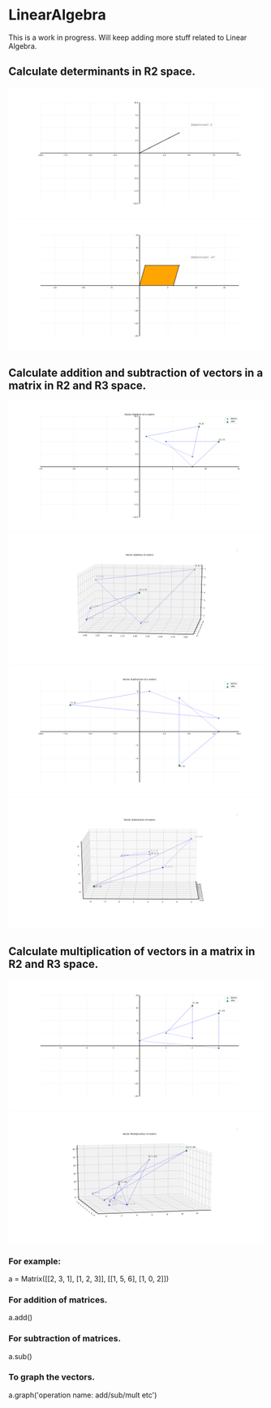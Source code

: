 # LinearAlgebra

This is a work in progress. Will keep adding more stuff related to Linear Algebra.

## Calculate determinants in R2 space.
![image](https://github.com/reedkihaddi/LinearAlgebra/blob/master/Files/det0.png)
![image](https://github.com/reedkihaddi/LinearAlgebra/blob/master/Files/det1.png)

## Calculate addition and subtraction of vectors in a matrix in R2 and R3 space.
![image](https://github.com/reedkihaddi/LinearAlgebra/blob/master/Files/add0.png)
![image](https://github.com/reedkihaddi/LinearAlgebra/blob/master/Files/add1.png)
![image](https://github.com/reedkihaddi/LinearAlgebra/blob/master/Files/sub0.png)
![image](https://github.com/reedkihaddi/LinearAlgebra/blob/master/Files/sub1.png)

## Calculate multiplication of vectors in a matrix in R2 and R3 space.
![image](https://github.com/reedkihaddi/LinearAlgebra/blob/master/Files/mult0.png)
![image](https://github.com/reedkihaddi/LinearAlgebra/blob/master/Files/mult1.png)

### For example:
a = Matrix([[2, 3, 1], [1, 2, 3]], [[1, 5, 6], [1, 0, 2]])
### For addition of matrices.
a.add()
### For subtraction of matrices.
a.sub()
### To graph the vectors.
a.graph('operation name: add/sub/mult etc')

